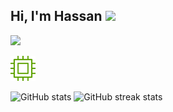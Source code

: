 <h2>Hi, I'm Hassan <img src="https://github.com/TheDudeThatCode/TheDudeThatCode/raw/master/Assets/Hi.gif"  height="30" />
</h2>



<img src="https://cdn.jsdelivr.net/gh/devicons/devicon/icons/html5/html5-original-wordmark.svg" height="25" />

<!--
**hassankhan-wise/hassankhan-wise** is a ✨ _special_ ✨ repository because its `README.md` (this file) appears on your GitHub profile.

Here are some ideas to get you started:

- 🔭 I’m currently working on ...
- 🌱 I’m currently learning ...
- 👯 I’m looking to collaborate on ...
- 🤔 I’m looking for help with ...
- 💬 Ask me about ...
- 📫 How to reach me: ...
- 😄 Pronouns: ...
- ⚡ Fun fact: ...
-->

<a href='https://docs.github.com/en/developers'><img src='https://raw.githubusercontent.com/acervenky/animated-github-badges/master/assets/devbadge.gif' width='40' height='40'></a> 

![GitHub stats](https://github-readme-stats.vercel.app/api?username=hassankhan-wise&show_icons=true)  ![GitHub streak stats](https://github-readme-streak-stats.herokuapp.com/?user=hassankhan-wise)  
